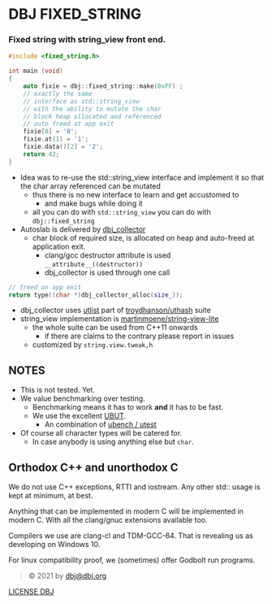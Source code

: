 # DBJ FIXED_STRING

### Fixed string with string_view front end.

```cpp
#include <fixed_string.h>

int main (void)
{
    auto fixie = dbj::fixed_string::make(0xFF) ;
    // exactly the same
    // interface as std::string_view
    // with the ability to mutate the char
    // block heap allocated and referenced
    // auto freed at app exit
    fixie[0] = '0';
    fixie.at(1) = '1';
    fixie.data()[2] = '2';
    return 42;
}
```

- Idea was to re-use the std::string_view  interface and implement it so that the char array referenced can be mutated
    - thus there is no new interface to learn and get accustomed to
      - and make bugs while doing it
    - all you can do with `std::string_view` you can do with `dbj::fixed_string`
- Autoslab is delivered by [dbj_collector](dbj_collector.h)
  - char block of required size, is allocated on heap and auto-freed at application exit.  
    - clang/gcc destructor attribute is used `__attribute__((destructor))`
    - dbj_collector is used through one call
```cpp
// freed on app exit
return type((char *)dbj_collector_alloc(size_));
```
  - dbj_collector uses [utlist](https://github.com/troydhanson/uthash/blob/master/src/utlist.h) part of [troydhanson/uthash](https://github.com/troydhanson/uthash) suite
- string_view implementation is [martinmoene/string-view-lite](https://github.com/martinmoene/string-view-lite)
  - the whole suite can be used from C++11 onwards
    - if there are claims to the contrary please report in issues
  - customized by `string.view.tweak,h`

## NOTES

- This is not tested. Yet. 
- We value benchmarking over testing. 
  - Benchmarking means it has to work **and** it has to be fast.
  - We use the excellent [UBUT](https://github.com/dbj-data/ubut).
    - An combination of [ubench / utest](https://github.com/sheredom) 
- Of course all character types will be catered for. 
  - In case anybody is using anything else but `char`.

## Orthodox C++ and unorthodox C

We do not use C++ exceptions, RTTI and iostream. Any other std:: usage is kept at minimum, at best.

Anything that can be implemented in modern C will be implemented in modern C. With all the clang/gnuc extensions available too.

Compilers we use are clang-cl and TDM-GCC-64. That is revealing us as developing on Windows 10.

For linux compatibility proof, we (sometimes) offer Godbolt run programs.

> &copy; 2021 by dbj@dbj.org 

[LICENSE DBJ](https://dbj.org/license_dbj/)